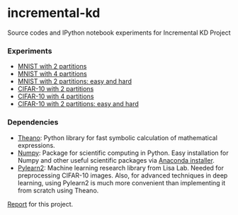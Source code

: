 # incremental-kd
Source codes and IPython notebook experiments for Incremental KD Project

### Experiments
- [MNIST with 2 partitions](http://nbviewer.ipython.org/github/davidheryanto/incremental-kd/blob/master/mnist/merge_2/experiment.ipynb)
- [MNIST with 4 partitions](http://nbviewer.ipython.org/github/davidheryanto/incremental-kd/blob/master/mnist/merge_4/experiment.ipynb)
- [MNIST with 2 partitions: easy and hard](http://nbviewer.ipython.org/github/davidheryanto/incremental-kd/blob/master/mnist/merge_2_curriculum/experiment.ipynb)
- [CIFAR-10 with 2 partitions](http://nbviewer.ipython.org/github/davidheryanto/incremental-kd/blob/master/cifar-10/merge_2/experiment.ipynb)
- [CIFAR-10 with 4 partitions](http://nbviewer.ipython.org/github/davidheryanto/incremental-kd/blob/master/cifar-10/merge_4/experiment.ipynb)
- [CIFAR-10 with 2 partitions: easy and hard](http://nbviewer.ipython.org/github/davidheryanto/incremental-kd/blob/master/cifar-10/merge_2_curriculum/experiment.ipynb)

### Dependencies
- [Theano](https://github.com/Theano/Theano): Python library for fast symbolic calculation of mathematical expressions.
- [Numpy](https://github.com/numpy/numpy): Package for scientific computing in Python. Easy installation for Numpy and other useful scientific packages via [Anaconda installer](http://continuum.io/downloads).
- [Pylearn2](https://github.com/lisa-lab/pylearn2): Machine learning research library from Lisa Lab. Needed for preprocessing CIFAR-10 images. Also, for advanced techniques in deep learning, using Pylearn2 is much more convenient than implementing it from scratch using Theano.

[Report](https://github.com/davidheryanto/incremental-kd/blob/master/report.pdf) for this project.